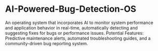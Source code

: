 # AI-Powered-Bug-Detection-OS
An operating system that incorporates AI to monitor system performance and application behavior in real-time, automatically detecting and suggesting fixes for bugs or performance issues. Potential Features: Predictive maintenance alerts, automated troubleshooting guides, and a community-driven bug reporting system.
